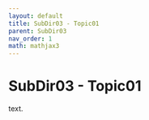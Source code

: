 ```yaml
---
layout: default
title: SubDir03 - Topic01
parent: SubDir03
nav_order: 1
math: mathjax3
---
```


# SubDir03 - Topic01

text.